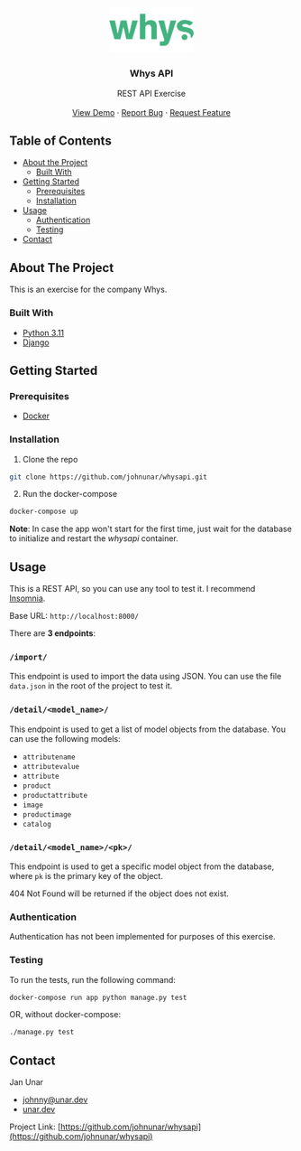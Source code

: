 <!-- PROJECT LOGO -->
<br />
<p align="center">
  <a href="https://whys.dev/">
    <img src="static/core/img/whys-logo.webp" alt="Logo" width="150">
  </a>

<h3 align="center">Whys API</h3>

  <p align="center">
    REST API Exercise
      <br />
      <br />
      <a href="https://whys.unar.dev/">View Demo</a>
      ·
      <a href="https://github.com/johnunar/whysapi/issues">Report Bug</a>
      ·
      <a href="https://github.com/johnunar/whysapi/issues">Request Feature</a>
  </p>
</p>



<!-- TABLE OF CONTENTS -->

## Table of Contents

* [About the Project](#about-the-project)
    * [Built With](#built-with)
* [Getting Started](#getting-started)
    * [Prerequisites](#prerequisites)
    * [Installation](#installation)
* [Usage](#usage)
    * [Authentication](#authentication)
    * [Testing](#testing)
* [Contact](#contact)

<!-- ABOUT THE PROJECT -->

## About The Project

This is an exercise for the company Whys.

### Built With

* [Python 3.11](https://www.python.org/)
* [Django](https://www.djangoproject.com/)

## Getting Started

### Prerequisites

* [Docker](https://www.docker.com/)

### Installation

1. Clone the repo

```sh
git clone https://github.com/johnunar/whysapi.git
```

2. Run the docker-compose

```sh
docker-compose up
```

**Note**: In case the app won't start for the first time, just wait for the database
to initialize and restart the *whysapi* container.

## Usage

This is a REST API, so you can use any tool to test it. I
recommend [Insomnia](https://insomnia.rest/).

Base URL: `http://localhost:8000/`

There are **3 endpoints**:

### `/import/`

This endpoint is used to import the data using JSON. You can use the
file `data.json` in the root of the project to test it.

### `/detail/<model_name>/`

This endpoint is used to get a list of model objects from the database. You can
use the following models:

* `attributename`
* `attributevalue`
* `attribute`
* `product`
* `productattribute`
* `image`
* `productimage`
* `catalog`

### `/detail/<model_name>/<pk>/`

This endpoint is used to get a specific model object from the database,
where `pk` is the primary key of the object.

404 Not Found will be returned if the object does not exist.

### Authentication

Authentication has not been implemented for purposes of this exercise.

<!-- CONTACT -->

### Testing

To run the tests, run the following command:

```sh
docker-compose run app python manage.py test
```

OR, without docker-compose:

```sh
./manage.py test
```

## Contact

Jan Unar

* [johnny@unar.dev](mailto:johnny@unar.dev)
* [unar.dev](https://unar.dev/)

Project
Link: [https://github.com/johnunar/whysapi](https://github.com/johnunar/whysapi)